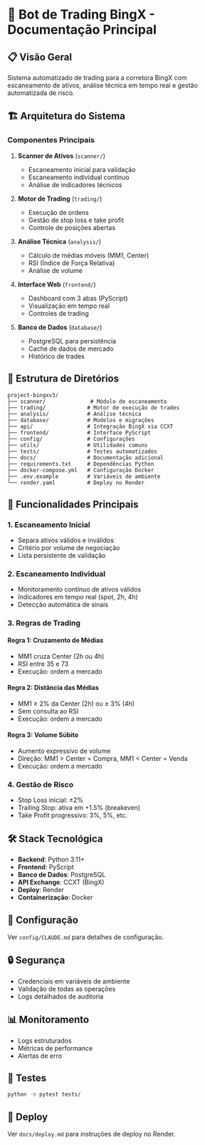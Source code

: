 # 🤖 Bot de Trading BingX - Documentação Principal

## 📋 Visão Geral

Sistema automatizado de trading para a corretora BingX com escaneamento de ativos, análise técnica em tempo real e gestão automatizada de risco.

## 🏗️ Arquitetura do Sistema

### Componentes Principais

1. **Scanner de Ativos** (`scanner/`)
   - Escaneamento inicial para validação
   - Escaneamento individual contínuo
   - Análise de indicadores técnicos

2. **Motor de Trading** (`trading/`)
   - Execução de ordens
   - Gestão de stop loss e take profit
   - Controle de posições abertas

3. **Análise Técnica** (`analysis/`)
   - Cálculo de médias móveis (MM1, Center)
   - RSI (Índice de Força Relativa)
   - Análise de volume

4. **Interface Web** (`frontend/`)
   - Dashboard com 3 abas (PyScript)
   - Visualização em tempo real
   - Controles de trading

5. **Banco de Dados** (`database/`)
   - PostgreSQL para persistência
   - Cache de dados de mercado
   - Histórico de trades

## 📁 Estrutura de Diretórios

```
project-bingxv3/
├── scanner/              # Módulo de escaneamento
├── trading/             # Motor de execução de trades
├── analysis/            # Análise técnica
├── database/            # Modelos e migrações
├── api/                 # Integração BingX via CCXT
├── frontend/            # Interface PyScript
├── config/              # Configurações
├── utils/               # Utilidades comuns
├── tests/               # Testes automatizados
├── docs/                # Documentação adicional
├── requirements.txt     # Dependências Python
├── docker-compose.yml   # Configuração Docker
├── .env.example         # Variáveis de ambiente
└── render.yaml          # Deploy no Render
```

## 🚀 Funcionalidades Principais

### 1. Escaneamento Inicial
- Separa ativos válidos e inválidos
- Critério por volume de negociação
- Lista persistente de validação

### 2. Escaneamento Individual
- Monitoramento contínuo de ativos válidos
- Indicadores em tempo real (spot, 2h, 4h)
- Detecção automática de sinais

### 3. Regras de Trading

#### Regra 1: Cruzamento de Médias
- MM1 cruza Center (2h ou 4h)
- RSI entre 35 e 73
- Execução: ordem a mercado

#### Regra 2: Distância das Médias
- MM1 ≥ 2% da Center (2h) ou ≥ 3% (4h)
- Sem consulta ao RSI
- Execução: ordem a mercado

#### Regra 3: Volume Súbito
- Aumento expressivo de volume
- Direção: MM1 > Center = Compra, MM1 < Center = Venda
- Execução: ordem a mercado

### 4. Gestão de Risco
- Stop Loss inicial: ±2%
- Trailing Stop: ativa em +1.5% (breakeven)
- Take Profit progressivo: 3%, 5%, etc.

## 🛠️ Stack Tecnológica

- **Backend**: Python 3.11+
- **Frontend**: PyScript
- **Banco de Dados**: PostgreSQL
- **API Exchange**: CCXT (BingX)
- **Deploy**: Render
- **Containerização**: Docker

## 📝 Configuração

Ver `config/CLAUDE.md` para detalhes de configuração.

## 🔒 Segurança

- Credenciais em variáveis de ambiente
- Validação de todas as operações
- Logs detalhados de auditoria

## 📊 Monitoramento

- Logs estruturados
- Métricas de performance
- Alertas de erro

## 🧪 Testes

```bash
python -m pytest tests/
```

## 🚀 Deploy

Ver `docs/deploy.md` para instruções de deploy no Render.